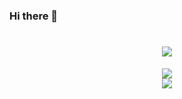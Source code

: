 ###                                                       Hi there 👋

<!--
**mfsva/mfsva** is a ✨ _special_ ✨ repository because its `README.md` (this file) appears on your GitHub profile.

Here are some ideas to get you started:

- 🔭 I’m currently working on ...
- 🌱 I’m currently learning ...
- 👯 I’m looking to collaborate on ...
- 🤔 I’m looking for help with ...
- 💬 Ask me about ...
- 📫 How to reach me: ...
- 😄 Pronouns: ...
- ⚡ Fun fact: ...
-->
<!--<div align="center"> <img src="https://metrics.lecoq.io/mfsva?template=classic&config.timezone=Asia%2FShanghai"> </div>-->

<h1 align="center"> <a href="https://sunguoqi.com/"> <img src="https://readme-typing-svg.herokuapp.com/?lines=人呢最重要的是找到属于自己的世界！&center=true&size=15"> </a> </h1>
<div align="center"> <img src="https://visitor-badge.glitch.me/badge?page_id=mfsva" /> </div>

<div align="center"> <img src="https://github-readme-streak-stats.herokuapp.com/?user=mfsva" /> </div>
